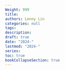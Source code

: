 ```yaml
---
Weight: 999
title: 
authors: Lenny Lin
categories: null
tags: 
description: 
draft: true
date: "2024-"
lastmod: "2024-"
series:
toc: true
bookCollapseSection: true
---
```



<!--more-->





